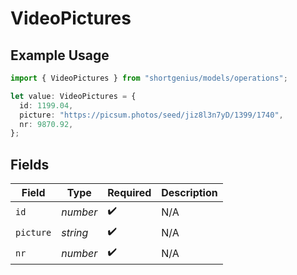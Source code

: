 # VideoPictures

## Example Usage

```typescript
import { VideoPictures } from "shortgenius/models/operations";

let value: VideoPictures = {
  id: 1199.04,
  picture: "https://picsum.photos/seed/jiz8l3n7yD/1399/1740",
  nr: 9870.92,
};
```

## Fields

| Field              | Type               | Required           | Description        |
| ------------------ | ------------------ | ------------------ | ------------------ |
| `id`               | *number*           | :heavy_check_mark: | N/A                |
| `picture`          | *string*           | :heavy_check_mark: | N/A                |
| `nr`               | *number*           | :heavy_check_mark: | N/A                |